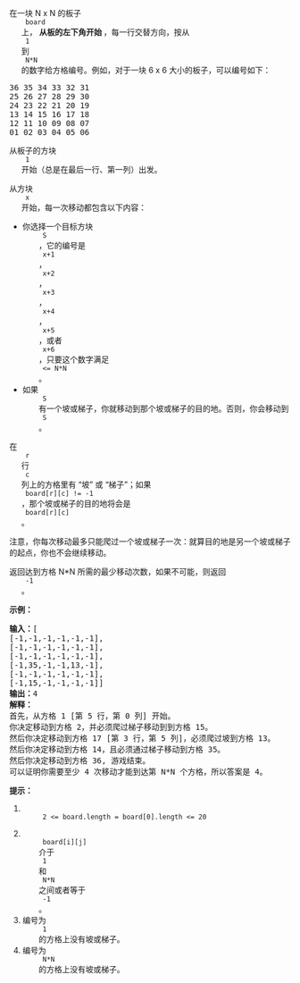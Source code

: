 <html>
 <body>
  <p>
   在一块 N x N 的板子
   <code>
    board
   </code>
   上，
   <strong>
    从板的左下角开始
   </strong>
   ，每一行交替方向，按从
   <code>
    1
   </code>
   到
   <code>
    N*N
   </code>
   的数字给方格编号。例如，对于一块 6 x 6 大小的板子，可以编号如下：
  </p>
  <pre>36 35 34 33 32 31
25 26 27 28 29 30
24 23 22 21 20 19
13 14 15 16 17 18
12 11 10 09 08 07
01 02 03 04 05 06
</pre>
  <p>
   从板子的方块
   <code>
    1
   </code>
   开始（总是在最后一行、第一列）出发。
  </p>
  <p>
   从方块
   <code>
    x
   </code>
   开始，每一次移动都包含以下内容：
  </p>
  <ul>
   <li>
    你选择一个目标方块
    <code>
     S
    </code>
    ，它的编号是
    <code>
     x+1
    </code>
    ，
    <code>
     x+2
    </code>
    ，
    <code>
     x+3
    </code>
    ，
    <code>
     x+4
    </code>
    ，
    <code>
     x+5
    </code>
    ，或者
    <code>
     x+6
    </code>
    ，只要这个数字满足
    <code>
     &lt;= N*N
    </code>
    。
   </li>
   <li>
    如果
    <code>
     S
    </code>
    有一个坡或梯子，你就移动到那个坡或梯子的目的地。否则，你会移动到
    <code>
     S
    </code>
    。
   </li>
  </ul>
  <p>
   在
   <code>
    r
   </code>
   行
   <code>
    c
   </code>
   列上的方格里有 “坡” 或 “梯子”；如果
   <code>
    board[r][c] != -1
   </code>
   ，那个坡或梯子的目的地将会是
   <code>
    board[r][c]
   </code>
   。
  </p>
  <p>
   注意，你每次移动最多只能爬过一个坡或梯子一次：就算目的地是另一个坡或梯子的起点，你也不会继续移动。
  </p>
  <p>
   返回达到方格 N*N 所需的最少移动次数，如果不可能，则返回
   <code>
    -1
   </code>
   。
  </p>
  <p>
  </p>
  <p>
   <strong>
    示例：
   </strong>
  </p>
  <pre><strong>输入：</strong>[
[-1,-1,-1,-1,-1,-1],
[-1,-1,-1,-1,-1,-1],
[-1,-1,-1,-1,-1,-1],
[-1,35,-1,-1,13,-1],
[-1,-1,-1,-1,-1,-1],
[-1,15,-1,-1,-1,-1]]
<strong>输出：</strong>4
<strong>解释：</strong>
首先，从方格 1 [第 5 行，第 0 列] 开始。
你决定移动到方格 2，并必须爬过梯子移动到到方格 15。
然后你决定移动到方格 17 [第 3 行，第 5 列]，必须爬过坡到方格 13。
然后你决定移动到方格 14，且必须通过梯子移动到方格 35。
然后你决定移动到方格 36, 游戏结束。
可以证明你需要至少 4 次移动才能到达第 N*N 个方格，所以答案是 4。
</pre>
  <p>
  </p>
  <p>
   <strong>
    提示：
   </strong>
  </p>
  <ol>
   <li>
    <code>
     2 &lt;= board.length = board[0].length &lt;= 20
    </code>
   </li>
   <li>
    <code>
     board[i][j]
    </code>
    介于
    <code>
     1
    </code>
    和
    <code>
     N*N
    </code>
    之间或者等于
    <code>
     -1
    </code>
    。
   </li>
   <li>
    编号为
    <code>
     1
    </code>
    的方格上没有坡或梯子。
   </li>
   <li>
    编号为
    <code>
     N*N
    </code>
    的方格上没有坡或梯子。
   </li>
  </ol>
 </body>
</html>